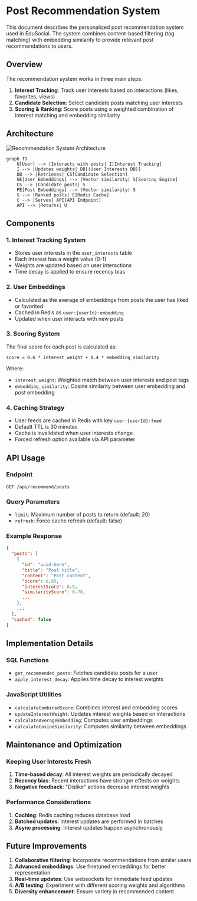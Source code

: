 # Post Recommendation System

This document describes the personalized post recommendation system used in EduSocial. The system combines content-based filtering (tag matching) with embedding similarity to provide relevant post recommendations to users.

## Overview

The recommendation system works in three main steps:

1. **Interest Tracking**: Track user interests based on interactions (likes, favorites, views)
2. **Candidate Selection**: Select candidate posts matching user interests
3. **Scoring & Ranking**: Score posts using a weighted combination of interest matching and embedding similarity

## Architecture

![Recommendation System Architecture](https://mermaid.ink/img/pako:eNp1kcFqwzAMhl9F6LTBQrocsnZjtod0QyGlWegpSNVcnmA7Iw0b2bvPTmEro-BUWD__J34p2yuwiZAX8C9RGbQakzDSXcyZtrCZ5dXlvbJgvJjWJuGI1JMGdOr3bndAd3hngxifjVd9xN-1BxvICWW7mxW0SB7WK_isX5fHlP0Fo5eKKZ34ZnoDLTnXk2V0yimUnFP2dMJGjh3A5AzDVYQ2Je1wS6IzaE7PEJzRdUJ4G3VQ4Wzc7_XfC_e6vzGXYOOcZSf0_9y4-nXzS_RERPUNZjaH70mExSFZhNF4lHjKNj5UJWUu0Sh_SMJNVS5FQUf5ipKK5vdoxnqVnrgkmp_woXhP4wc-NI0w)

```mermaid
graph TD
    U[User] --> |Interacts with posts| I[Interest Tracking]
    I --> |Updates weights| DB[(User Interests DB)]
    DB --> |Retrieves| CS[Candidate Selection]
    UE[User Embeddings] --> |Vector similarity| S[Scoring Engine]
    CS --> |Candidate posts| S
    PE[Post Embeddings] --> |Vector similarity| S
    S --> |Ranked posts| C[Redis Cache]
    C --> |Serves| API[API Endpoint]
    API --> |Returns| U
```

## Components

### 1. Interest Tracking System

- Stores user interests in the `user_interests` table
- Each interest has a weight value (0-1)
- Weights are updated based on user interactions
- Time decay is applied to ensure recency bias

### 2. User Embeddings

- Calculated as the average of embeddings from posts the user has liked or favorited
- Cached in Redis as `user:{userId}:embedding`
- Updated when user interacts with new posts

### 3. Scoring System

The final score for each post is calculated as:

```
score = 0.6 * interest_weight + 0.4 * embedding_similarity
```

Where:
- `interest_weight`: Weighted match between user interests and post tags
- `embedding_similarity`: Cosine similarity between user embedding and post embedding

### 4. Caching Strategy

- User feeds are cached in Redis with key `user:{userId}:feed`
- Default TTL is 30 minutes
- Cache is invalidated when user interests change
- Forced refresh option available via API parameter

## API Usage

### Endpoint

```
GET /api/recommend/posts
```

### Query Parameters

- `limit`: Maximum number of posts to return (default: 20)
- `refresh`: Force cache refresh (default: false)

### Example Response

```json
{
  "posts": [
    {
      "id": "uuid-here",
      "title": "Post title",
      "content": "Post content",
      "score": 0.85,
      "interestScore": 0.9,
      "similarityScore": 0.78,
      ...
    },
    ...
  ],
  "cached": false
}
```

## Implementation Details

### SQL Functions

- `get_recommended_posts`: Fetches candidate posts for a user
- `apply_interest_decay`: Applies time decay to interest weights

### JavaScript Utilities

- `calculateCombinedScore`: Combines interest and embedding scores
- `updateInterestWeight`: Updates interest weights based on interactions
- `calculateAverageEmbedding`: Computes user embeddings
- `calculateCosineSimilarity`: Computes similarity between embeddings

## Maintenance and Optimization

### Keeping User Interests Fresh

1. **Time-based decay**: All interest weights are periodically decayed
2. **Recency bias**: Recent interactions have stronger effects on weights
3. **Negative feedback**: "Dislike" actions decrease interest weights

### Performance Considerations

1. **Caching**: Redis caching reduces database load
2. **Batched updates**: Interest updates are performed in batches
3. **Async processing**: Interest updates happen asynchronously

## Future Improvements

1. **Collaborative filtering**: Incorporate recommendations from similar users
2. **Advanced embeddings**: Use finetuned embeddings for better representation
3. **Real-time updates**: Use websockets for immediate feed updates
4. **A/B testing**: Experiment with different scoring weights and algorithms
5. **Diversity enhancement**: Ensure variety in recommended content 